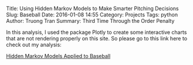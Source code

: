 Title: Using Hidden Markov Models to Make Smarter Pitching Decisions
Slug: Baseball
Date: 2016-01-08 14:55
Category: Projects
Tags: python
Author: Truong Tran
Summary: Third Time Through the Order Penalty

In this analysis, I used the package Plotly to create some interactive charts that are not rendering properly on this site. So please go to this link here to check out my analysis:

[Hidden Markov Models Applied to Baseball](http://nbviewer.jupyter.org/github/ttran0/Baseball_Models/blob/master/TTOP_Analysis.ipynb)
